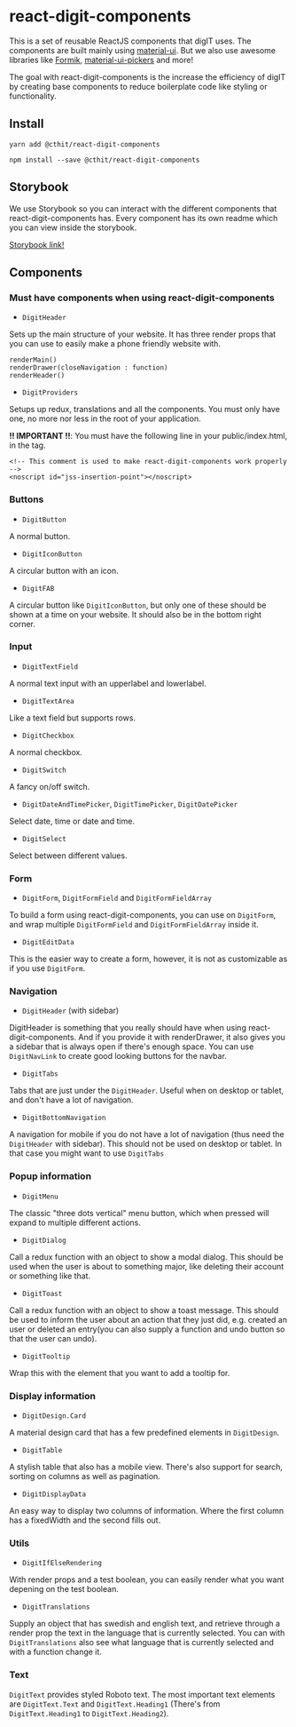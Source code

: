 
# react-digit-components

This is a set of reusable ReactJS components that digIT uses. The components are built mainly using [material-ui](https://material-ui.com). But we also use awesome libraries like [Formik](https://jaredpalmer.com/formik), [material-ui-pickers](https://material-ui-pickers.firebaseapp.com/) and more!

The goal with react-digit-components is the increase the efficiency of digIT by creating base components to reduce boilerplate code like styling or functionality.

## Install

`yarn add @cthit/react-digit-components`

`npm install --save @cthit/react-digit-components`

## Storybook

We use Storybook so you can interact with the different components that react-digit-components has. Every component has its own readme which you can view inside the storybook.

[Storybook link!](http://cthit.github.io/react-digit-components)

## Components

### Must have components when using react-digit-components

-   `DigitHeader`

Sets up the main structure of your website. It has three render props that you can use to easily make a phone friendly website with.

```
renderMain()
renderDrawer(closeNavigation : function)
renderHeader()
```

-   `DigitProviders`

Setups up redux, translations and all the components. You must only have one, no more nor less in the root of your application.

**!! IMPORTANT !!**: You must have the following line in your public/index.html, in the <head></head> tag.

```
<!-- This comment is used to make react-digit-components work properly -->
<noscript id="jss-insertion-point"></noscript>
```

### Buttons

-   `DigitButton`

A normal button.

-   `DigitIconButton`

A circular button with an icon.

-   `DigitFAB`

A circular button like `DigitIconButton`, but only one of these should be shown at a time on your website. It should also be in the bottom right corner.

### Input

-   `DigitTextField`

A normal text input with an upperlabel and lowerlabel.

-   `DigitTextArea`

Like a text field but supports rows.

-   `DigitCheckbox`

A normal checkbox.

-   `DigitSwitch`

A fancy on/off switch.

-   `DigitDateAndTimePicker`, `DigitTimePicker`, `DigitDatePicker`

Select date, time or date and time.

-   `DigitSelect`

Select between different values.

### Form

-   `DigitForm`, `DigitFormField` and
    `DigitFormFieldArray`

To build a form using react-digit-components, you can use on `DigitForm`, and wrap multiple `DigitFormField` and `DigitFormFieldArray` inside it.

-   `DigitEditData`

This is the easier way to create a form, however, it is not as customizable as if you use `DigitForm`.

### Navigation

-   `DigitHeader` (with sidebar)

DigitHeader is something that you really should have when using react-digit-components. And if you provide it with renderDrawer, it also gives you a sidebar that is always open if there's enough space. You can use `DigitNavLink` to create good looking buttons for the navbar.

-   `DigitTabs`

Tabs that are just under the `DigitHeader`. Useful when on desktop or tablet, and don't have a lot of navigation.

-   `DigitBottomNavigation`

A navigation for mobile if you do not have a lot of navigation (thus need the `DigitHeader` with sidebar). This should not be used on desktop or tablet. In that case you might want to use `DigitTabs`

### Popup information

-   `DigitMenu`

The classic "three dots vertical" menu button, which when pressed will expand to multiple different actions.

-   `DigitDialog`

Call a redux function with an object to show a modal dialog. This should be used when the user is about to something major, like deleting their account or something like that.

-   `DigitToast`

Call a redux function with an object to show a toast message. This should be used to inform the user about an action that they just did, e.g. created an user or deleted an entry(you can also supply a function and undo button so that the user can undo).

-   `DigitTooltip`

Wrap this with the element that you want to add a tooltip for.

### Display information

-   `DigitDesign.Card`

A material design card that has a few predefined elements in `DigitDesign`.

-   `DigitTable`

A stylish table that also has a mobile view. There's also support for search, sorting on columns as well as pagination.

-   `DigitDisplayData`

An easy way to display two columns of information. Where the first column has a fixedWidth and the second fills out.

### Utils

-   `DigitIfElseRendering`

With render props and a test boolean, you can easily render what you want depening on the test boolean.

-   `DigitTranslations`

Supply an object that has swedish and english text, and retrieve through a render prop the text in the language that is currently selected. You can with `DigitTranslations` also see what language that is currently selected and with a function change it.

### Text

`DigitText` provides styled Roboto text. The most important text elements are `DigitText.Text` and `DigitText.Heading1` (There's from `DigitText.Heading1` to `DigitText.Heading2`).

